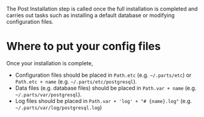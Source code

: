 The Post Installation step is called once the full installation is completed and carries out tasks such as installing a default database or modifying configuration files.

# Where to put your config files
Once your installation is complete, 

- Configuration files should be placed in `Path.etc` (e.g. `~/.parts/etc`) or `Path.etc + name` (e.g. `~/.parts/etc/postgresql`).
- Data files (e.g. database files) should be placed in `Path.var + name` (e.g. `~/.parts/var/postgresql`).
- Log files should be placed in `Path.var + 'log' + "# {name}.log"` (e.g. `~/.parts/var/log/postgresql.log`)